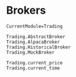# Brokers
```@meta
CurrentModule=Trading
```

```@docs
Trading.AbstractBroker
Trading.AlpacaBroker
Trading.HistoricalBroker
Trading.MockBroker
```

```@docs
Trading.current_price
Trading.current_time
```
